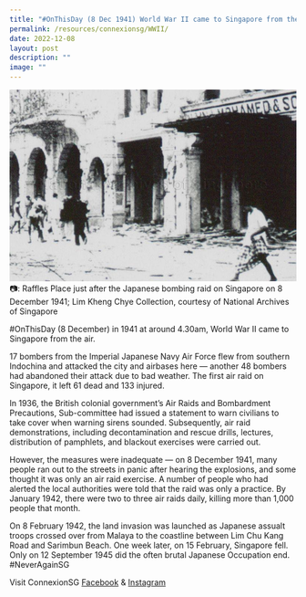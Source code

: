 ```yaml
---
title: "#OnThisDay (8 Dec 1941) World War II came to Singapore from the air"
permalink: /resources/connexionsg/WWII/
date: 2022-12-08
layout: post
description: ""
image: ""
---
```


![](/images/connexionsg/2023/WW2.jpg)
📷: Raffles Place just after the Japanese bombing raid on Singapore on 8 December 1941; Lim Kheng Chye Collection, courtesy of National Archives of Singapore

#OnThisDay (8 December) in 1941 at around 4.30am, World War II came to Singapore from the air.

17 bombers from the Imperial Japanese Navy Air Force flew from southern Indochina and attacked the city and airbases here — another 48 bombers had abandoned their attack due to bad weather. The first air raid on Singapore, it left 61 dead and 133 injured.

In 1936, the British colonial government’s Air Raids and Bombardment Precautions, Sub-committee had issued a statement to warn civilians to take cover when warning sirens sounded. Subsequently, air raid demonstrations, including decontamination and rescue drills, lectures, distribution of pamphlets, and blackout exercises were carried out. 

However, the measures were inadequate — on 8 December 1941, many people ran out to the streets in panic after hearing the explosions, and some thought it was only an air raid exercise. A number of people who had alerted the local authorities were told that the raid was only a practice. By January 1942, there were two to three air raids daily, killing more than 1,000 people that month.

On 8 February 1942, the land invasion was launched as Japanese assualt troops crossed over from Malaya to the coastline between Lim Chu Kang Road and Sarimbun Beach. One week later, on 15 February, Singapore fell. Only on 12 September 1945 did the often brutal Japanese Occupation end. #NeverAgainSG

Visit ConnexionSG [Facebook](https://www.facebook.com/ConnexionSG) & [Instagram](https://www.instagram.com/connexionsg/)